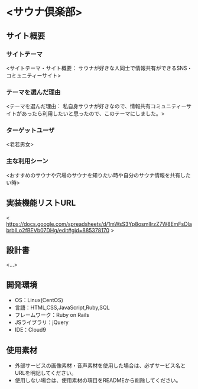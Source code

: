 # <サウナ倶楽部>

## サイト概要
### サイトテーマ
<サイトテーマ・サイト概要： サウナが好きな人同士で情報共有ができるSNS・コミュニティーサイト>

### テーマを選んだ理由
<テーマを選んだ理由： 私自身サウナが好きなので、情報共有コミュニティーサイトがあったら利用したいと思ったので、このテーマにしました。>

### ターゲットユーザ
<老若男女>

### 主な利用シーン
<おすすめのサウナや穴場のサウナを知りたい時や自分のサウナ情報を共有したい時>

## 実装機能リストURL
< https://docs.google.com/spreadsheets/d/1mWsS3Yp8osmIIrzZ7W8EmFsDlabrbILo2fBEVb07DHg/edit#gid=885378170 >

## 設計書
<...>

## 開発環境
- OS：Linux(CentOS)
- 言語：HTML,CSS,JavaScript,Ruby,SQL
- フレームワーク：Ruby on Rails
- JSライブラリ：jQuery
- IDE：Cloud9

## 使用素材
- 外部サービスの画像素材・音声素材を使用した場合は、必ずサービス名とURLを明記してください。
- 使用しない場合は、使用素材の項目をREADMEから削除してください。